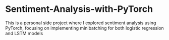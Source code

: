 # Sentiment-Analysis-with-PyTorch
This is a personal side project where I explored sentiment analysis using PyTorch, focusing on implementing minibatching for both logistic regression and LSTM models

